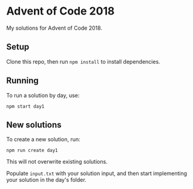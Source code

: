 # Advent of Code 2018

My solutions for Advent of Code 2018.

## Setup

Clone this repo, then run `npm install` to install dependencies.

## Running

To run a solution by day, use:
```
npm start day1
````

## New solutions

To create a new solution, run:

```
npm run create day1
```

This will not overwrite existing solutions.

Populate `input.txt` with your solution input, and then start implementing your solution in the day's folder.
